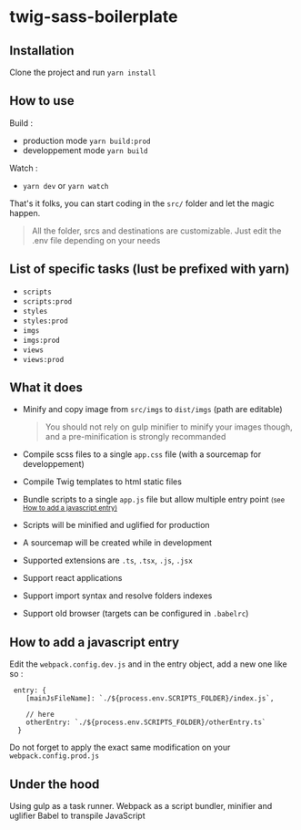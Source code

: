 # twig-sass-boilerplate

## Installation

Clone the project and run `yarn install`

## How to use

Build :

- production mode `yarn build:prod`
- developpement mode `yarn build`

Watch :

- `yarn dev` or `yarn watch`

That's it folks, you can start coding in the `src/` folder and let the magic happen.

> All the folder, srcs and destinations are customizable. Just edit the .env file depending on your needs

## List of specific tasks (lust be prefixed with yarn)

- `scripts`
- `scripts:prod`
- `styles`
- `styles:prod`
- `imgs`
- `imgs:prod`
- `views`
- `views:prod`

## What it does

- Minify and copy image from `src/imgs` to `dist/imgs` (path are editable)

  > You should not rely on gulp minifier to minify your images though, and a pre-minification is strongly recommanded

- Compile scss files to a single `app.css` file (with a sourcemap for developpement)

- Compile Twig templates to html static files

- Bundle scripts to a single `app.js` file but allow multiple entry point 
<small>(see <a href="#">How to add a javascript entry)</a></small>
- Scripts will be minified and uglified for production

- A sourcemap will be created while in development

- Supported extensions are `.ts`, `.tsx`, `.js`, `.jsx`

- Support react applications

- Support import syntax and resolve folders indexes

- Support old browser (targets can be configured in `.babelrc`)

## How to add a javascript entry

Edit the `webpack.config.dev.js` and in the entry object, add a new one like so : 

```
 entry: {
    [mainJsFileName]: `./${process.env.SCRIPTS_FOLDER}/index.js`,

    // here
    otherEntry: `./${process.env.SCRIPTS_FOLDER}/otherEntry.ts`
  }
```

Do not forget to apply the exact same modification on your `webpack.config.prod.js`

## Under the hood

Using gulp as a task runner.
Webpack as a script bundler, minifier and uglifier
Babel to transpile JavaScript
